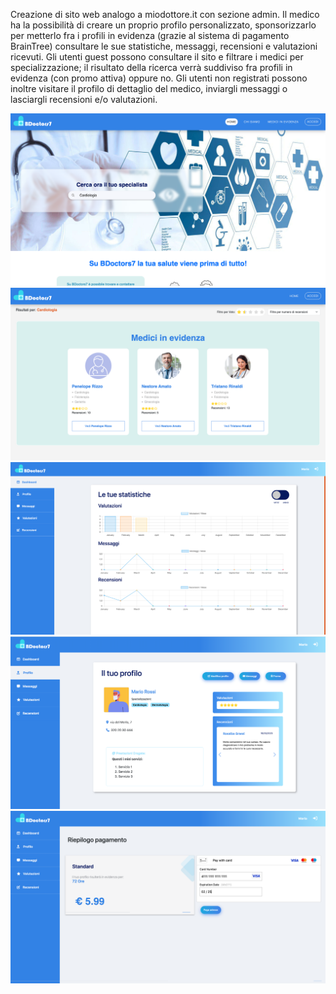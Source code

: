 Creazione di sito web analogo a miodottore.it con sezione admin. Il medico ha la possibilità di creare un proprio profilo personalizzato, sponsorizzarlo per metterlo fra i profili in evidenza (grazie al sistema di pagamento BrainTree) consultare le sue statistiche, messaggi, recensioni e valutazioni ricevuti.
Gli utenti guest possono consultare il sito e filtrare i medici per specializzazione; il risultato della ricerca verrà suddiviso fra profili in evidenza (con promo attiva) oppure no. Gli utenti non registrati possono inoltre visitare il profilo di dettaglio del medico, inviargli messaggi o lasciargli recensioni e/o valutazioni.

![Jumbotron](https://github.com/DeboraCocchi/final-project-BDoctors7/blob/master/jumbotron_BD7.png?raw=true)
![Home - Medici in evidenza](https://github.com/DeboraCocchi/final-project-BDoctors7/blob/master/home_evidenza_BD7.png?raw=true)
![Admin - Stats](https://github.com/DeboraCocchi/final-project-BDoctors7/blob/master/stats_admin_BD7.png?raw=true)
![Admin - Profilo](https://github.com/DeboraCocchi/final-project-BDoctors7/blob/master/doc_profile_BD7.png?raw=true)
![Admin - Promo](https://github.com/DeboraCocchi/final-project-BDoctors7/blob/master/promo_BD7.png?raw=true)

